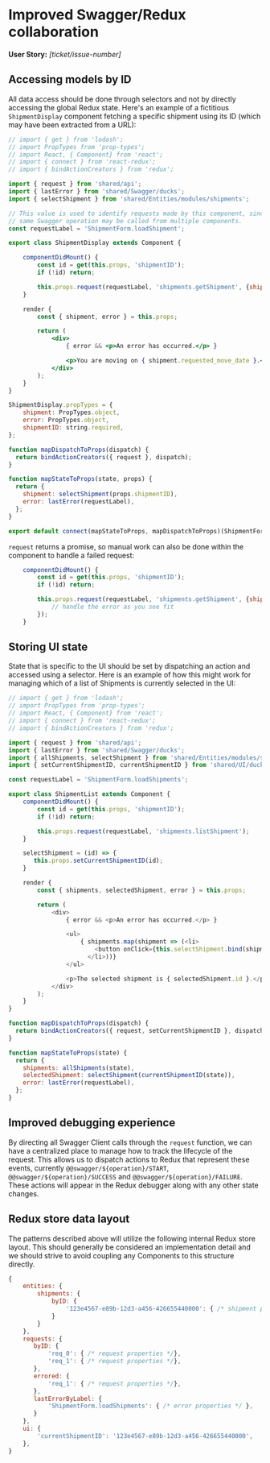# Improved Swagger/Redux collaboration

**User Story:** *[ticket/issue-number]* <!-- optional -->

## Accessing models by ID

All data access should be done through selectors and not by directly accessing the global Redux state. Here's an example of a fictitious `ShipmentDisplay` component fetching a specific shipment using its ID (which may have been extracted from a URL):

```jsx
// import { get } from 'lodash';
// import PropTypes from 'prop-types';
// import React, { Component} from 'react';
// import { connect } from 'react-redux';
// import { bindActionCreators } from 'redux';

import { request } from 'shared/api';
import { lastError } from 'shared/Swagger/ducks';
import { selectShipment } from 'shared/Entities/modules/shipments';

// This value is used to identify requests made by this component, since the
// same Swagger operation may be called from multiple components.
const requestLabel = 'ShipmentForm.loadShipment';

export class ShipmentDisplay extends Component {

    componentDidMount() {
        const id = get(this.props, 'shipmentID');
        if (!id) return;

        this.props.request(requestLabel, 'shipments.getShipment', {shipmentId: id});
    }

    render {
        const { shipment, error } = this.props;

        return (
            <div>
                { error && <p>An error has occurred.</p> }

                <p>You are moving on { shipment.requested_move_date }.</p>
            </div>
        );
    }
}

ShipmentDisplay.propTypes = {
    shipment: PropTypes.object,
    error: PropTypes.object,
    shipmentID: string.required,
};

function mapDispatchToProps(dispatch) {
  return bindActionCreators({ request }, dispatch);
}

function mapStateToProps(state, props) {
  return {
    shipment: selectShipment(props.shipmentID),
    error: lastError(requestLabel),
  };
}

export default connect(mapStateToProps, mapDispatchToProps)(ShipmentForm);
```

`request` returns a promise, so manual work can also be done within the component to handle a failed request:

```javascript
    componentDidMount() {
        const id = get(this.props, 'shipmentID');
        if (!id) return;

        this.props.request(requestLabel, 'shipments.getShipment', {shipmentId: id}).catch(error => {
            // handle the error as you see fit
        });
    }
```

## Storing UI state

State that is specific to the UI should be set by dispatching an action and accessed using a selector. Here is an
example of how this might work for managing which of a list of Shipments is currently selected in the UI:

```javascript
// import { get } from 'lodash';
// import PropTypes from 'prop-types';
// import React, { Component} from 'react';
// import { connect } from 'react-redux';
// import { bindActionCreators } from 'redux';

import { request } from 'shared/api';
import { lastError } from 'shared/Swagger/ducks';
import { allShipments, selectShipment } from 'shared/Entities/modules/shipments';
import { setCurrentShipmentID, currentShipmentID } from 'shared/UI/ducks';

const requestLabel = 'ShipmentForm.loadShipments';

export class ShipmentList extends Component {
    componentDidMount() {
        const id = get(this.props, 'shipmentID');
        if (!id) return;

        this.props.request(requestLabel, 'shipments.listShipment');
    }

    selectShipment = (id) => {
       this.props.setCurrentShipmentID(id);
    }

    render {
        const { shipments, selectedShipment, error } = this.props;

        return (
            <div>
                { error && <p>An error has occurred.</p> }

                <ul>
                    { shipments.map(shipment => (<li>
                        <button onClick={this.selectShipment.bind(shipment.id)}> { shipment.id } </button>
                      </li>))}
                </ul>

                <p>The selected shipment is { selectedShipment.id }.</p>
            </div>
        );
    }
}

function mapDispatchToProps(dispatch) {
  return bindActionCreators({ request, setCurrentShipmentID }, dispatch);
}

function mapStateToProps(state) {
  return {
    shipments: allShipments(state),
    selectedShipment: selectShipment(currentShipmentID(state)),
    error: lastError(requestLabel),
  };
}
```

## Improved debugging experience

By directing all Swagger Client calls through the `request` function, we can have a centralized place to manage how to track
the lifecycle of the request. This allows us to dispatch actions to Redux that represent these events, currently `@@swagger/${operation}/START`, `@@swagger/${operation}/SUCCESS` and `@@swagger/${operation}/FAILURE`. These actions will appear in the Redux debugger along with any other state changes.

## Redux store data layout

The patterns described above will utilize the following internal Redux store layout. This should
generally be considered an implementation detail and we should strive to avoid coupling any Components
to this structure directly.

```javascript
{
    entities: {
        shipments: {
            byID: {
                '123e4567-e89b-12d3-a456-426655440000': { /* shipment properties */ },
            }
        }
    },
    requests: {
       byID: {
           'req_0': { /* request properties */},
           'req_1': { /* request properties */},
       },
       errored: {
           'req_1': { /* request properties */},
       },
       lastErrorByLabel: {
           'ShipmentForm.loadShipments': { /* error properties */ },
       }
    },
    ui: {
        'currentShipmentID': '123e4567-e89b-12d3-a456-426655440000',
    },
}
```
